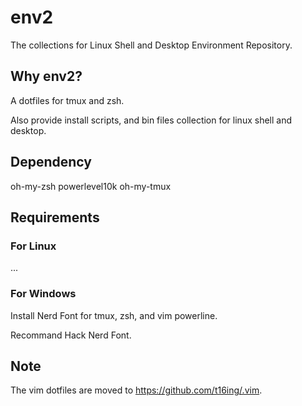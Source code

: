 env2
===

The collections for Linux Shell and Desktop Environment Repository.

## Why env2?

A dotfiles for tmux and zsh.

Also provide install scripts, and bin files collection for linux shell and desktop.

## Dependency

oh-my-zsh
powerlevel10k
oh-my-tmux

## Requirements

### For Linux

...

### For Windows

Install Nerd Font for tmux, zsh, and vim powerline.

Recommand Hack Nerd Font.

## Note

The vim dotfiles are moved to https://github.com/t16ing/.vim.


